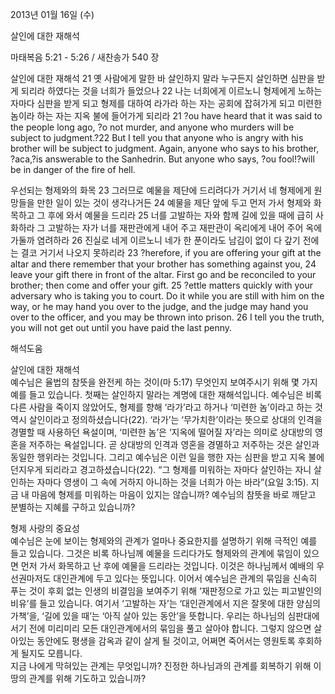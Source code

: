 2013년 01월 16일 (수)

살인에 대한 재해석



마태복음 5:21 - 5:26 / 새찬송가 540 장


살인에 대한 재해석
21 옛 사람에게 말한 바 살인하지 말라 누구든지 살인하면 심판을 받게 되리라 하였다는 것을 너희가 들었으나 22 나는 너희에게 이르노니 형제에게 노하는 자마다 심판을 받게 되고 형제를 대하여 라가라 하는 자는 공회에 잡혀가게 되고 미련한 놈이라 하는 자는 지옥 불에 들어가게 되리라
21 ?ou have heard that it was said to the people long ago, ?o not murder, and anyone who murders will be subject to judgment.?22 But I tell you that anyone who is angry with his brother will be subject to judgment. Again, anyone who says to his brother, ?aca,?is answerable to the Sanhedrin. But anyone who says, ?ou fool!?will be in danger of the fire of hell.   

우선되는 형제와의 화목
23 그러므로 예물을 제단에 드리려다가 거기서 네 형제에게 원망들을 만한 일이 있는 것이 생각나거든 24 예물을 제단 앞에 두고 먼저 가서 형제와 화목하고 그 후에 와서 예물을 드리라 25 너를 고발하는 자와 함께 길에 있을 때에 급히 사화하라 그 고발하는 자가 너를 재판관에게 내어 주고 재판관이 옥리에게 내어 주어 옥에 가둘까 염려하라 26 진실로 네게 이르노니 네가 한 푼이라도 남김이 없이 다 갚기 전에는 결코 거기서 나오지 못하리라
23 ?herefore, if you are offering your gift at the altar and there remember that your brother has something against you, 24 leave your gift there in front of the altar. First go and be reconciled to your brother; then come and offer your gift. 25 ?ettle matters quickly with your adversary who is taking you to court. Do it while you are still with him on the way, or he may hand you over to the judge, and the judge may hand you over to the officer, and you may be thrown into prison. 26 I tell you the truth, you will not get out until you have paid the last penny.

해석도움





살인에 대한 재해석  
예수님은 율법의 참뜻을 완전케 하는 것이(마 5:17) 무엇인지 보여주시기 위해 몇 가지 예를 들고 있습니다. 첫째는 살인하지 말라는 계명에 대한 재해석입니다. 예수님은 비록 다른 사람을 죽이지 않았어도, 형제를 향해 ‘라가’라고 하거나 ‘미련한 놈’이라고 하는 것 역시 살인이라고 정의하셨습니다(22). ‘라가’는 ‘무가치한’이라는 뜻으로 상대의 인격을 경멸할 때 사용하던 욕설이며, ‘미련한 놈’은 ‘지옥에 떨어질 자’라는 의미로 상대방의 영혼을 저주하는 욕설입니다. 곧 상대방의 인격과 영혼을 경멸하고 저주하는 것은 살인과 동일한 행위라는 것입니다. 그리고 예수님은 이런 일을 행한 자는 심판을 받고 지옥 불에 던지우게 되리라고 경고하셨습니다(22). “그 형제를 미워하는 자마다 살인하는 자니 살인하는 자마다 영생이 그 속에 거하지 아니하는 것을 너희가 아는 바라”(요일 3:15).
지금 내 마음에 형제를 미워하는 마음이 있지는 않습니까? 예수님의 참뜻을 바로 깨닫고 분별하는 지혜를 구하고 있습니까? 

형제 사랑의 중요성  
예수님은 눈에 보이는 형제와의 관계가 얼마나 중요한지를 설명하기 위해 극적인 예를 들고 있습니다. 그것은 비록 하나님께 예물을 드리다가도 형제와의 관계에 묶임이 있으면 먼저 가서 화목하고 난 후에 예물을 드리라는 것입니다. 이것은 하나님께서 예배의 우선권마저도 대인관계에 두고 있다는 뜻입니다. 이어서 예수님은 관계의 묶임을 신속히 푸는 것이 후회 없는 인생의 비결임을 보여주기 위해 ‘재판정으로 가고 있는 피고발인의 비유’를 들고 있습니다. 여기서 ‘고발하는 자’는 ‘대인관계에서 지은 잘못에 대한 양심의 가책’을, ‘길에 있을 때’는 ‘아직 살아 있는 동안’을 뜻합니다. 우리는 하나님의 심판대에 서기 전에 미리미리 모든 대인관계에서의 묶임을 풀고 살아야 합니다. 그렇지 않으면 살아있는 동안에도 평생을 감옥과 같이 살게 될 것이고, 어쩌면 죽어서는 영원토록 후회하게 될지도 모릅니다.   
지금 나에게 막혀있는 관계는 무엇입니까? 진정한 하나님과의 관계를 회복하기 위해 이 땅의 관계를 위해 기도하고 있습니까?
